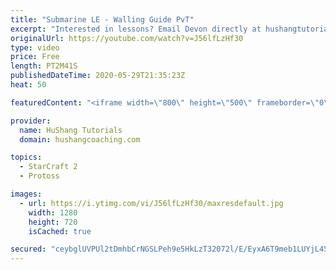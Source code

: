 ```yaml
---
title: "Submarine LE - Walling Guide PvT"
excerpt: "Interested in lessons? Email Devon directly at hushangtutorials@outlook.com ------------------------------------------------------------------------------------------------------- Want to support HuShang Tutorials directly? Patreon is a website where you can contribute a monthly donation that will help"
originalUrl: https://youtube.com/watch?v=J56lfLzHf30
type: video
price: Free
length: PT2M41S
publishedDateTime: 2020-05-29T21:35:23Z
heat: 50

featuredContent: "<iframe width=\"800\" height=\"500\" frameborder=\"0\" src=\"https://www.youtube.com/embed/J56lfLzHf30\" allow=\"accelerometer; autoplay; encrypted-media; gyroscope; picture-in-picture\" allowfullscreen></iframe>"

provider:
  name: HuShang Tutorials
  domain: hushangcoaching.com

topics:
  - StarCraft 2
  - Protoss

images:
  - url: https://i.ytimg.com/vi/J56lfLzHf30/maxresdefault.jpg
    width: 1280
    height: 720
    isCached: true

secured: "ceybglUVPUl2tDmhbCrNGSLPeh9e5HkLzT32072l/E/EyxA6T9meb1LUYjL45ltVK2KwkDfb0tUO1djZrnGPh8zojMw1ljh0nbb8M4Toc/tC8qWsBFlmqLNXkrO/5vAyrqnW5eFMF92B6WTCEDkjO+30wzQLrSA0bp8dw1FGLod4VbjP1Smv3R8cwYuZeDLzgHnT0oBamerLKJd1VCDK+o3PwU8ZhlYyojL1tLLmknbXaAraANlZAmbX+QtAiMuCgnTFQg0p9jsguf2OSI9atIl5XU54wD0O91jSUymRNlgWQuZdLxCgyCEBqSPTV230bMUuKvd2RHYr9luj9w1zTQ5kFs85NHwCJuse/IDfPo5qGdw0zov+foiPEh+l6cLGHRJMOzMhYyI3V/QxetQ4jXJswK6WR7HW4pkpya98QKg=;1FfuEzwjMm/VZdNdIW06rQ=="
---
```


